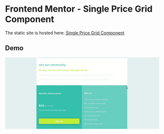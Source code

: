 # Frontend Mentor - Single Price Grid Component

The static site is hosted here: [Single Price Grid Component](https://khwilo.github.io/single-price-grid-component/)

## Demo

![Alt-Text](demo/single-price-grid-component.gif)
